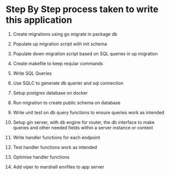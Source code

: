 # Step By Step process taken to write this application

1. Create migrations using go migrate in package db
2. Populate up migration script with init schema
3. Populate down migration script based on SQL queries in up migration

3. Create makefile to keep reqular commands
4. Write SQL Queries
5. Use SQLC to generate db querier and sql connection
6. Setup postgres database on docker
7. Run migration to create public schema on database
8. Write unit test on db query functions to ensure queries work as intended
9. Setup gin server, with db engine for router, the db interface to make queries and other needed fields within a server instance or context
10. Write handler functions for each endpoint
11. Test handler functions work as intended
12. Optimise handler functions
13. Add viper to marshall envfiles to app server
